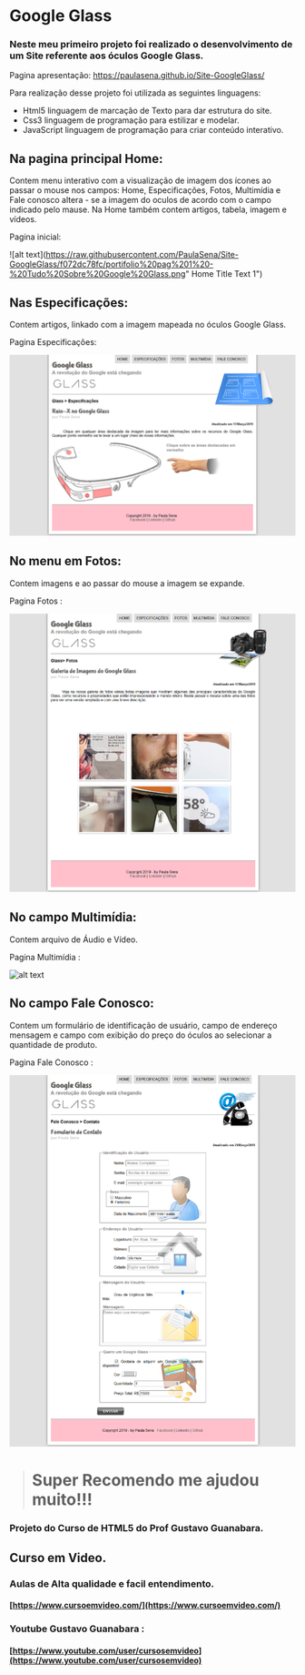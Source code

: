 # Google Glass

### Neste meu primeiro projeto foi realizado o desenvolvimento de um Site referente aos óculos Google Glass.

Pagina apresentação: https://paulasena.github.io/Site-GoogleGlass/

 Para realização desse projeto foi utilizada as seguintes linguagens:

  - Html5 linguagem de marcação de Texto para dar estrutura do site. <br>
  - Css3 linguagem de programação para estilizar e modelar.<br>
  - JavaScript linguagem de programação para criar conteúdo interativo. <br>


## Na pagina principal Home:

Contem menu interativo com a visualização de imagem 
dos ícones ao passar o mouse nos campos:
Home, Especificações, Fotos, Multimídia e Fale conosco altera - se a 
imagem do oculos de acordo com o campo indicado pelo mause.
Na Home também contem artigos, tabela, imagem e vídeos. 


Pagina inicial: 

![alt text](https://raw.githubusercontent.com/PaulaSena/Site-GoogleGlass/f072dc78fc/portifolio%20pag%201%20-%20Tudo%20Sobre%20Google%20Glass.png" Home Title Text 1")

## Nas Especificações: 
Contem artigos, linkado com a imagem mapeada no óculos Google Glass. 


Pagina Especificações:

![alt text](https://raw.githubusercontent.com/PaulaSena/Site-GoogleGlass/f072dc78fc/portifolio%20pag%202%20-%20Especifica%C3%A7%C3%B5es.png
 " Especificações Title Text 1")

## No menu em Fotos:
Contem imagens e ao passar do mouse a imagem se expande. 


Pagina Fotos :

![alt text](https://raw.githubusercontent.com/PaulaSena/Site-GoogleGlass/f072dc78fc/portifolio%20pag%204%20-%20Fotos.png
 "Fotos  Title Text 1")


## No campo Multimídia: 
Contem arquivo de Áudio e Vídeo. 


Pagina Multimídia :

![alt text](https://raw.githubusercontent.com/PaulaSena/Site-GoogleGlass/f072dc78fc/portifolio%20pag%203%20-%20Mult%C3%ADmidia.png
 " Multimídia Title Text 1")


## No campo Fale Conosco:
Contem um formulário de identificação de usuário, 
campo de endereço mensagem e campo com exibição do preço do óculos 
ao selecionar a quantidade de produto. 

Pagina Fale Conosco : 

![Fale Conosco](https://raw.githubusercontent.com/PaulaSena/Site-GoogleGlass/f072dc78fc/portifolio%20pag%205%20-%20Fale%20Conosco.png
 " Fale Conosco Title Text 1")


> #  Super Recomendo me ajudou muito!!!

### Projeto do Curso de HTML5 do Prof Gustavo Guanabara. 
## Curso em Video.

### Aulas de Alta qualidade e facil entendimento.
####  [https://www.cursoemvideo.com/](https://www.cursoemvideo.com/)
### Youtube Gustavo Guanabara : 
#### [https://www.youtube.com/user/cursosemvideo](https://www.youtube.com/user/cursosemvideo)

